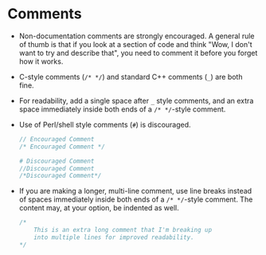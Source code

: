 # Comments

* Non-documentation comments are strongly encouraged. A general rule of thumb is that if you look at a section of code and think "Wow, I don't want to try and describe that", you need to comment it before you forget how it works.

* C-style comments (`/* */`) and standard C++ comments (`_`) are both fine.

* For readability, add a single space after `_` style comments, and an extra space immediately inside both ends of a `/* */`-style comment.

* Use of Perl/shell style comments (`#`) is discouraged.

  ```php
  // Encouraged Comment
  /* Encouraged Comment */

  # Discouraged Comment
  //Discouraged Comment
  /*Discouraged Comment*/
  ```

* If you are making a longer, multi-line comment, use line breaks instead of spaces immediately inside both ends of a `/* */`-style comment. The content may, at your option, be indented as well.

  ```php
  /*
      This is an extra long comment that I'm breaking up
      into multiple lines for improved readability.
  */
  ```
